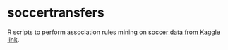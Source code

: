 # soccertransfers
R scripts to perform association rules mining on [soccer data from Kaggle link](https://www.kaggle.com/hugomathien/soccer). 
